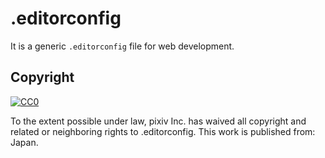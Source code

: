# .editorconfig

It is a generic `.editorconfig` file for web development.

## Copyright

<p xmlns:dct="http://purl.org/dc/terms/" xmlns:vcard="http://www.w3.org/2001/vcard-rdf/3.0#"><a rel="license" href="http://creativecommons.org/publicdomain/zero/1.0/"><img src="http://i.creativecommons.org/p/zero/1.0/88x31.png" style="border-style: none;" alt="CC0"></a></p>

To the extent possible under law, <span resource="[_:publisher]" rel="dct:publisher"><span property="dct:title">pixiv Inc.</span></span> has waived all copyright and related or neighboring rights to <span property="dct:title">.editorconfig</span>. This work is published from: <span property="vcard:Country" datatype="dct:ISO3166" content="JP" about="[_:publisher]">Japan</span>.
